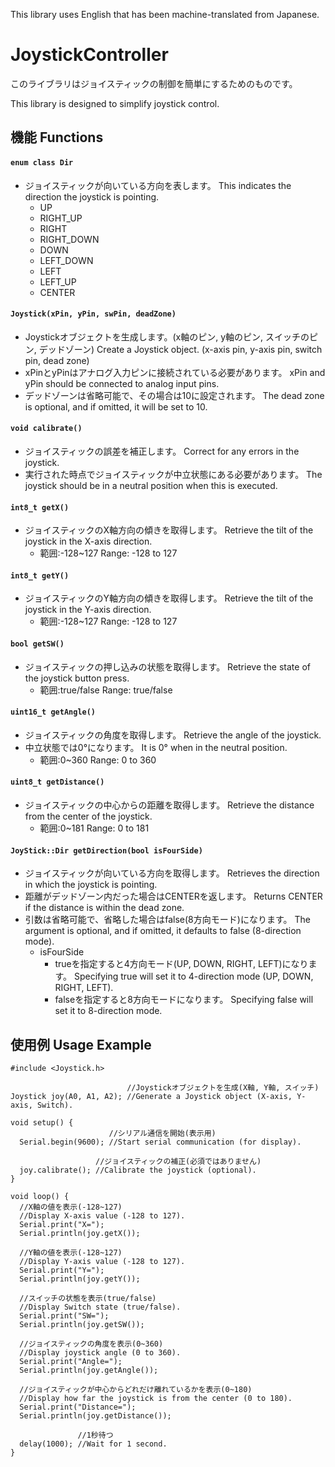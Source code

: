 This library uses English that has been machine-translated from Japanese.

# JoystickController

このライブラリはジョイスティックの制御を簡単にするためのものです。

This library is designed to simplify joystick control.

## 機能 Functions

#### `enum class Dir`
  - ジョイスティックが向いている方向を表します。 This indicates the direction the joystick is pointing.
    - UP
    - RIGHT_UP
    - RIGHT
    - RIGHT_DOWN
    - DOWN
    - LEFT_DOWN
    - LEFT
    - LEFT_UP
    - CENTER

#### `Joystick(xPin, yPin, swPin, deadZone)`
  - Joystickオブジェクトを生成します。(x軸のピン, y軸のピン, スイッチのピン, デッドゾーン) Create a Joystick object. (x-axis pin, y-axis pin, switch pin, dead zone)
  - xPinとyPinはアナログ入力ピンに接続されている必要があります。 xPin and yPin should be connected to analog input pins.
  - デッドゾーンは省略可能で、その場合は10に設定されます。 The dead zone is optional, and if omitted, it will be set to 10.

#### `void calibrate()`
  - ジョイスティックの誤差を補正します。 Correct for any errors in the joystick.
  - 実行された時点でジョイスティックが中立状態にある必要があります。 The joystick should be in a neutral position when this is executed.

#### `int8_t getX()`
  - ジョイスティックのX軸方向の傾きを取得します。 Retrieve the tilt of the joystick in the X-axis direction.
    - 範囲:-128~127 Range: -128 to 127
   
#### `int8_t getY()`
  - ジョイスティックのY軸方向の傾きを取得します。 Retrieve the tilt of the joystick in the Y-axis direction.
    - 範囲:-128~127 Range: -128 to 127
   
#### `bool getSW()`
  - ジョイスティックの押し込みの状態を取得します。 Retrieve the state of the joystick button press.
    - 範囲:true/false Range: true/false
   
#### `uint16_t getAngle()`
  - ジョイスティックの角度を取得します。 Retrieve the angle of the joystick.
  - 中立状態では0°になります。 It is 0° when in the neutral position.
    - 範囲:0~360 Range: 0 to 360

#### `uint8_t getDistance()`
  - ジョイスティックの中心からの距離を取得します。 Retrieve the distance from the center of the joystick.
    - 範囲:0~181 Range: 0 to 181
   
#### `JoyStick::Dir getDirection(bool isFourSide)`
  - ジョイスティックが向いている方向を取得します。 Retrieves the direction in which the joystick is pointing.
  - 距離がデッドゾーン内だった場合はCENTERを返します。 Returns CENTER if the distance is within the dead zone.
  - 引数は省略可能で、省略した場合はfalse(8方向モード)になります。 The argument is optional, and if omitted, it defaults to false (8-direction mode).
    - isFourSide
      - trueを指定すると4方向モード(UP, DOWN, RIGHT, LEFT)になります。 Specifying true will set it to 4-direction mode (UP, DOWN, RIGHT, LEFT).
      - falseを指定すると8方向モードになります。  Specifying false will set it to 8-direction mode.
   
## 使用例 Usage Example

```
#include <Joystick.h>

                          //Joystickオブジェクトを生成(X軸, Y軸, スイッチ)
Joystick joy(A0, A1, A2); //Generate a Joystick object (X-axis, Y-axis, Switch).

void setup() {
                      //シリアル通信を開始(表示用)
  Serial.begin(9600); //Start serial communication (for display).

                   //ジョイスティックの補正(必須ではありません)
  joy.calibrate(); //Calibrate the joystick (optional).
}

void loop() {
  //X軸の値を表示(-128~127)
  //Display X-axis value (-128 to 127).
  Serial.print("X=");
  Serial.println(joy.getX());

  //Y軸の値を表示(-128~127)
  //Display Y-axis value (-128 to 127).
  Serial.print("Y=");
  Serial.println(joy.getY());

  //スイッチの状態を表示(true/false)
  //Display Switch state (true/false).
  Serial.print("SW=");
  Serial.println(joy.getSW());

  //ジョイスティックの角度を表示(0~360)
  //Display joystick angle (0 to 360).
  Serial.print("Angle=");
  Serial.println(joy.getAngle());

  //ジョイスティックが中心からどれだけ離れているかを表示(0~180)
  //Display how far the joystick is from the center (0 to 180).
  Serial.print("Distance=");
  Serial.println(joy.getDistance());

               //1秒待つ
  delay(1000); //Wait for 1 second.
}


```

